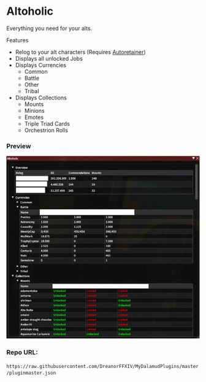 # Altoholic
Everything you need for your alts.

Features
* Relog to your alt characters (Requires [Autoretainer](https://puni.sh/plugin/AutoRetainer))
* Displays all unlocked Jobs
* Displays Currencies
  * Common
  * Battle
  * Other
  * Tribal
* Displays Collections
  * Mounts
  * Minions
  * Emotes
  * Triple Triad Cards
  * Orchestrion Rolls

### Preview
![](preview.png)

### Repo URL:  
`https://raw.githubusercontent.com/DreanorFFXIV/MyDalamudPlugins/master/pluginmaster.json`
